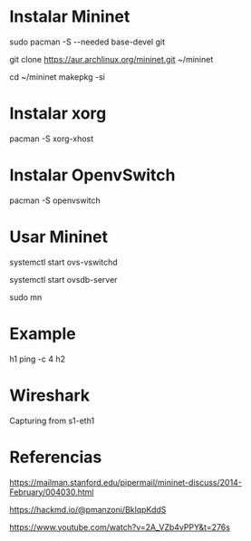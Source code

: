 # Instalar Mininet
sudo pacman -S --needed base-devel git

git clone https://aur.archlinux.org/mininet.git ~/mininet

cd ~/mininet
makepkg -si

# Instalar xorg
pacman -S xorg-xhost

# Instalar OpenvSwitch
pacman -S openvswitch

# Usar Mininet
systemctl start ovs-vswitchd

systemctl start ovsdb-server

sudo mn

# Example 

h1 ping -c 4 h2

# Wireshark

Capturing from s1-eth1

# Referencias

https://mailman.stanford.edu/pipermail/mininet-discuss/2014-February/004030.html

https://hackmd.io/@pmanzoni/BklqpKddS

https://www.youtube.com/watch?v=2A_VZb4vPPY&t=276s
